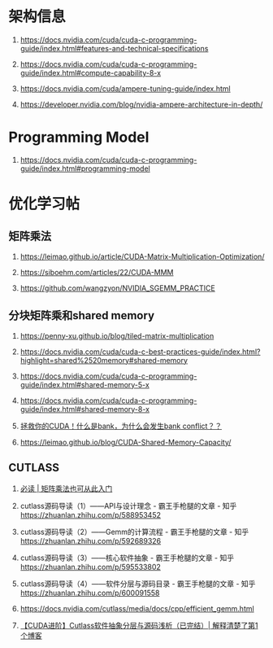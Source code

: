 # 架构信息

1. https://docs.nvidia.com/cuda/cuda-c-programming-guide/index.html#features-and-technical-specifications

2. https://docs.nvidia.com/cuda/cuda-c-programming-guide/index.html#compute-capability-8-x

3. https://docs.nvidia.com/cuda/ampere-tuning-guide/index.html

4. https://developer.nvidia.com/blog/nvidia-ampere-architecture-in-depth/

# Programming Model

1. https://docs.nvidia.com/cuda/cuda-c-programming-guide/index.html#programming-model

# 优化学习帖

## 矩阵乘法

1. https://leimao.github.io/article/CUDA-Matrix-Multiplication-Optimization/

2. https://siboehm.com/articles/22/CUDA-MMM

3. https://github.com/wangzyon/NVIDIA_SGEMM_PRACTICE

## 分块矩阵乘和shared memory

1. https://penny-xu.github.io/blog/tiled-matrix-multiplication

2. https://docs.nvidia.com/cuda/cuda-c-best-practices-guide/index.html?highlight=shared%2520memory#shared-memory

3. https://docs.nvidia.com/cuda/cuda-c-programming-guide/index.html#shared-memory-5-x

4. https://docs.nvidia.com/cuda/cuda-c-programming-guide/index.html#shared-memory-8-x

5. [拯救你的CUDA！什么是bank，为什么会发生bank conflict？？](https://www.bilibili.com/video/BV1Xz4y157p7/?share_source=copy_web&vd_source=cf3292f1e44b8d7a154f3a2c429b42d3)

6. https://leimao.github.io/blog/CUDA-Shared-Memory-Capacity/

## CUTLASS

1. [必读 | 矩阵乘法也可从此入门](https://developer.nvidia.com/blog/cutlass-linear-algebra-cuda/)

2. cutlass源码导读（1）——API与设计理念 - 霸王手枪腿的文章 - 知乎 https://zhuanlan.zhihu.com/p/588953452

3. cutlass源码导读（2）——Gemm的计算流程 - 霸王手枪腿的文章 - 知乎 https://zhuanlan.zhihu.com/p/592689326

4. cutlass源码导读（3）——核心软件抽象 - 霸王手枪腿的文章 - 知乎 https://zhuanlan.zhihu.com/p/595533802

5. cutlass源码导读（4）——软件分层与源码目录 - 霸王手枪腿的文章 - 知乎 https://zhuanlan.zhihu.com/p/600091558

6. https://docs.nvidia.com/cutlass/media/docs/cpp/efficient_gemm.html

7. [【CUDA进阶】Cutlass软件抽象分层与源码浅析（已完结）| 解释清楚了第1个博客](https://www.bilibili.com/video/BV1kToTY6Eh5/?share_source=copy_web&vd_source=cf3292f1e44b8d7a154f3a2c429b42d3)